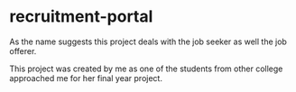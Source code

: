 # recruitment-portal

As the name suggests this project deals with the job seeker as well the job offerer.

This project was created by me as one of the students from other college approached me for her final year project.
